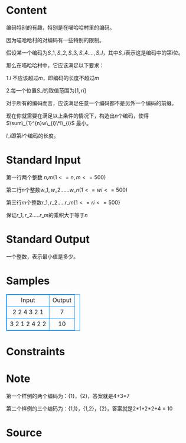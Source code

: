 
# Content

编码特别的有趣，特别是在喵哈哈村里的编码。

因为喵哈哈村的对编码有一些特别的限制。

假设某一个编码为$S\_{1},S\_{2},S\_{3},S\_{4}....,S\_{l}$，其中$S\_{i}$表示这是编码中的第$i$位。

那么在喵哈哈村中，它应该满足以下要求：

1.$l$ 不应该超过$m$，即编码的长度不超过$m$

2.每一个位置$S\_{i}$的取值范围为$[1,ri]$

对于所有的编码而言，应该满足任意一个编码都不是另外一个编码的前缀。

现在你就需要在满足以上条件的情况下，构造出$n$个编码，使得$\sum\_{1}^{n}w\_{i}\*l\_{i}$ 最小。

$l\_{i}$即第$i$个编码的长度。

# Standard Input

第一行两个整数 $n$,$m$($1<=n,m<=500$)

第二行$n$个整数$w\_{1},w\_{2}......w\_{n}$($1<=wi<=500$)

第三行$m$个整数$r\_{1},r\_{2}.....r\_{m}$($1<=ri<=500$}

保证$r\_{1},r\_{2}.....r\_{m}$的乘积大于等于$n$

# Standard Output

一个整数，表示最小值是多少。

# Samples

<style>
        table,table tr th, table tr td { border:1px solid #0094ff; }
        table { width: 200px; min-height: 25px; line-height: 25px; text-align: center; border-collapse: collapse;}   
    </style>
<table>
	<tr>
		<td>Input</td>
		<td>Output</td>
	</tr>
<tr><td>2 2
4 3
2 1</td><td>7</td></tr><tr><td>3 2
1 2 4
2 2</td><td>10</td></tr></table>


# Constraints



# Note

第一个样例的两个编码为：{1}，{2}，答案就是4+3=7

第二个样例的三个编码为：{1,1}，{1,2}，{2}，答案就是2\*1+2\*2+4 = 10

# Source


